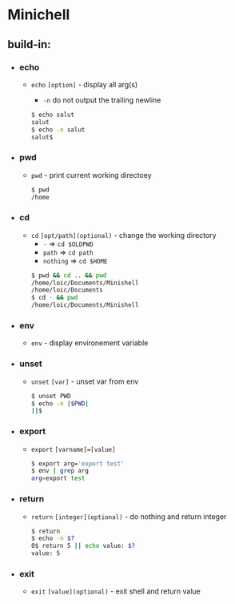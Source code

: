 # Minichell

## build-in:
* ### **echo**
  * ``echo`` ``[option]`` - display all arg(s)
    * ``-n`` do not output the trailing newline

     ```bash
     $ echo salut
     salut
     $ echo -n salut
     salut$ 
     ```
* ### **pwd**
  * ``pwd`` - print current working directoey
    ```bash
    $ pwd
    /home
    ```
* ### **cd**
  * ``cd`` ``[opt/path](optional)`` - change the working directory
    * ``-`` => ``cd $OLDPWD``
    * ``path`` => ``cd path``
    * ``nothing`` => ``cd $HOME``
    ```bash
    $ pwd && cd .. && pwd
    /home/loic/Documents/Minishell
    /home/loic/Documents
    $ cd - && pwd
    /home/loic/Documents/Minishell
    ```
* ### **env** 
  * ``env`` - display environement variable
* ### **unset**    
  * ``unset`` ``[var]`` - unset var from env
    ```bash
    $ unset PWD
    $ echo -n |$PWD|
    ||$
    ```
* ### **export**
  * ``export`` ``[varname]=[value]``
     ```bash
    $ export arg='export test'
    $ env | grep arg
    arg=export test
     ```
* ### **return**
  * ``return`` ``[integer](optional)`` - do nothing and return integer
    ```bash
    $ return
    $ echo -n $?
    0$ return 5 || echo value: $?
    value: 5
    ```
* ### **exit**
  * ``exit`` ``[value](optional)`` - exit shell and return value